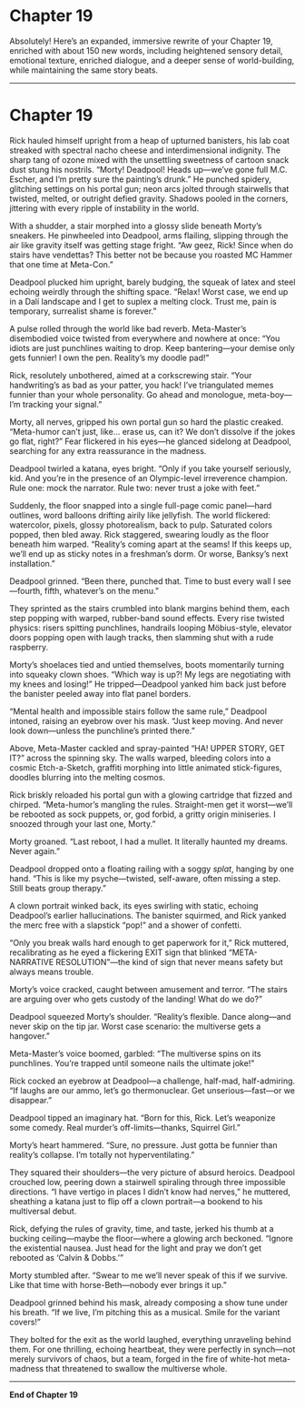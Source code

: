 # Chapter 19

Absolutely! Here’s an expanded, immersive rewrite of your Chapter 19, enriched with about 150 new words, including heightened sensory detail, emotional texture, enriched dialogue, and a deeper sense of world-building, while maintaining the same story beats.

---

# Chapter 19

Rick hauled himself upright from a heap of upturned banisters, his lab coat streaked with spectral nacho cheese and interdimensional indignity. The sharp tang of ozone mixed with the unsettling sweetness of cartoon snack dust stung his nostrils. “Morty! Deadpool! Heads up—we’ve gone full M.C. Escher, and I’m pretty sure the painting’s drunk.” He punched spidery, glitching settings on his portal gun; neon arcs jolted through stairwells that twisted, melted, or outright defied gravity. Shadows pooled in the corners, jittering with every ripple of instability in the world.

With a shudder, a stair morphed into a glossy slide beneath Morty’s sneakers. He pinwheeled into Deadpool, arms flailing, slipping through the air like gravity itself was getting stage fright. “Aw geez, Rick! Since when do stairs have vendettas? This better not be because you roasted MC Hammer that one time at Meta-Con.”

Deadpool plucked him upright, barely budging, the squeak of latex and steel echoing weirdly through the shifting space. “Relax! Worst case, we end up in a Dalí landscape and I get to suplex a melting clock. Trust me, pain is temporary, surrealist shame is forever.”

A pulse rolled through the world like bad reverb. Meta-Master’s disembodied voice twisted from everywhere and nowhere at once: “You idiots are just punchlines waiting to drop. Keep bantering—your demise only gets funnier! I own the pen. Reality’s my doodle pad!”

Rick, resolutely unbothered, aimed at a corkscrewing stair. “Your handwriting’s as bad as your patter, you hack! I’ve triangulated memes funnier than your whole personality. Go ahead and monologue, meta-boy—I’m tracking your signal.”

Morty, all nerves, gripped his own portal gun so hard the plastic creaked. “Meta-humor can’t just, like… erase us, can it? We don’t dissolve if the jokes go flat, right?” Fear flickered in his eyes—he glanced sidelong at Deadpool, searching for any extra reassurance in the madness.

Deadpool twirled a katana, eyes bright. “Only if you take yourself seriously, kid. And you’re in the presence of an Olympic-level irreverence champion. Rule one: mock the narrator. Rule two: never trust a joke with feet.”

Suddenly, the floor snapped into a single full-page comic panel—hard outlines, word balloons drifting airily like jellyfish. The world flickered: watercolor, pixels, glossy photorealism, back to pulp. Saturated colors popped, then bled away. Rick staggered, swearing loudly as the floor beneath him warped. “Reality’s coming apart at the seams! If this keeps up, we’ll end up as sticky notes in a freshman’s dorm. Or worse, Banksy’s next installation.”

Deadpool grinned. “Been there, punched that. Time to bust every wall I see—fourth, fifth, whatever’s on the menu.”

They sprinted as the stairs crumbled into blank margins behind them, each step popping with warped, rubber-band sound effects. Every rise twisted physics: risers spitting punchlines, handrails looping Möbius-style, elevator doors popping open with laugh tracks, then slamming shut with a rude raspberry.

Morty’s shoelaces tied and untied themselves, boots momentarily turning into squeaky clown shoes. “Which way is up?! My legs are negotiating with my knees and losing!” He tripped—Deadpool yanked him back just before the banister peeled away into flat panel borders.

“Mental health and impossible stairs follow the same rule,” Deadpool intoned, raising an eyebrow over his mask. “Just keep moving. And never look down—unless the punchline’s printed there.”

Above, Meta-Master cackled and spray-painted “HA! UPPER STORY, GET IT?” across the spinning sky. The walls warped, bleeding colors into a cosmic Etch-a-Sketch, graffiti morphing into little animated stick-figures, doodles blurring into the melting cosmos.

Rick briskly reloaded his portal gun with a glowing cartridge that fizzed and chirped. “Meta-humor’s mangling the rules. Straight-men get it worst—we’ll be rebooted as sock puppets, or, god forbid, a gritty origin miniseries. I snoozed through your last one, Morty.”

Morty groaned. “Last reboot, I had a mullet. It literally haunted my dreams. Never again.”

Deadpool dropped onto a floating railing with a soggy *splat*, hanging by one hand. “This is like my psyche—twisted, self-aware, often missing a step. Still beats group therapy.”

A clown portrait winked back, its eyes swirling with static, echoing Deadpool’s earlier hallucinations. The banister squirmed, and Rick yanked the merc free with a slapstick “pop!” and a shower of confetti.

“Only you break walls hard enough to get paperwork for it,” Rick muttered, recalibrating as he eyed a flickering EXIT sign that blinked “META-NARRATIVE RESOLUTION”—the kind of sign that never means safety but always means trouble.

Morty’s voice cracked, caught between amusement and terror. “The stairs are arguing over who gets custody of the landing! What do we do?”

Deadpool squeezed Morty’s shoulder. “Reality’s flexible. Dance along—and never skip on the tip jar. Worst case scenario: the multiverse gets a hangover.”

Meta-Master’s voice boomed, garbled: “The multiverse spins on its punchlines. You’re trapped until someone nails the ultimate joke!”

Rick cocked an eyebrow at Deadpool—a challenge, half-mad, half-admiring. “If laughs are our ammo, let’s go thermonuclear. Get unserious—fast—or we disappear.”

Deadpool tipped an imaginary hat. “Born for this, Rick. Let’s weaponize some comedy. Real murder’s off-limits—thanks, Squirrel Girl.”

Morty’s heart hammered. “Sure, no pressure. Just gotta be funnier than reality’s collapse. I’m totally not hyperventilating.”

They squared their shoulders—the very picture of absurd heroics. Deadpool crouched low, peering down a stairwell spiraling through three impossible directions. “I have vertigo in places I didn’t know had nerves,” he muttered, sheathing a katana just to flip off a clown portrait—a bookend to his multiversal debut.

Rick, defying the rules of gravity, time, and taste, jerked his thumb at a bucking ceiling—maybe the floor—where a glowing arch beckoned. “Ignore the existential nausea. Just head for the light and pray we don’t get rebooted as ‘Calvin & Dobbs.’”

Morty stumbled after. “Swear to me we’ll never speak of this if we survive. Like that time with horse-Beth—nobody ever brings it up.”

Deadpool grinned behind his mask, already composing a show tune under his breath. “If we live, I’m pitching this as a musical. Smile for the variant covers!”

They bolted for the exit as the world laughed, everything unraveling behind them. For one thrilling, echoing heartbeat, they were perfectly in synch—not merely survivors of chaos, but a team, forged in the fire of white-hot meta-madness that threatened to swallow the multiverse whole.

---

**End of Chapter 19**